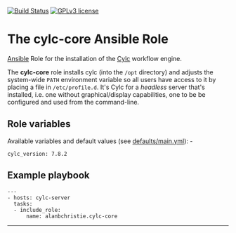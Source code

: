 [![Build Status](https://travis-ci.org/alanbchristie/ansible-role-cylc-core.svg?branch=master)](https://travis-ci.org/alanbchristie/ansible-role-cylc-core)
[![GPLv3 license](https://img.shields.io/badge/License-GPLv3-blue.svg)](http://perso.crans.org/besson/LICENSE.html)

# The cylc-core Ansible Role
[Ansible] Role for the installation of the [Cylc] workflow engine.

The **cylc-core** role installs cylc (into the `/opt` directory) and adjusts
the system-wide `PATH` environment variable so all users have access to it
by placing a file in `/etc/profile.d`. It's Cylc for a _headless_ server that's
installed, i.e. one without graphical/display capabilities, one to be be
configured and used from the command-line.

## Role variables
Available variables and default values (see [defaults/main.yml](defaults/main.yml)): -

    cylc_version: 7.8.2

## Example playbook

    ---
    - hosts: cylc-server
      tasks:
      - include_role:
          name: alanbchristie.cylc-core

---

[Ansible]: https://pypi.org/project/ansible/
[Cylc]: https://cylc.github.io
